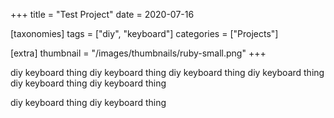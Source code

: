 +++
title = "Test Project"
date = 2020-07-16

[taxonomies]
tags = ["diy", "keyboard"]
categories = ["Projects"]

[extra]
thumbnail = "/images/thumbnails/ruby-small.png"
+++

diy keyboard thing
diy keyboard thing
diy keyboard thing
diy keyboard thing
diy keyboard thing
diy keyboard thing
<!-- more -->

diy keyboard thing
diy keyboard thing